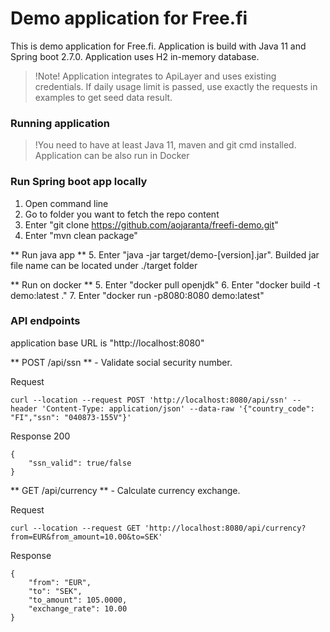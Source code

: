 # Demo application for Free.fi

This is demo application for Free.fi. Application is build with Java 11 and Spring boot 2.7.0. 
Application uses H2 in-memory database.

> !Note! Application integrates to ApiLayer and uses existing credentials. If daily usage limit is passed, use exactly the requests in examples to get seed data result.

### Running application

> !You need to have at least Java 11, maven and git cmd installed. Application can be also run in Docker

### Run Spring boot app locally
1. Open command line
2. Go to folder you want to fetch the repo content
3. Enter "git clone https://github.com/aojaranta/freefi-demo.git"
4. Enter "mvn clean package"

** Run java app **
5. Enter "java -jar target/demo-[version].jar". Builded jar file name can be located under ./target folder 


** Run on docker **
5. Enter "docker pull openjdk"
6. Enter "docker build -t demo:latest ."
7. Enter "docker run -p8080:8080 demo:latest"


### API endpoints

application base URL is "http://localhost:8080"

** POST /api/ssn  ** - Validate social security number. 

Request
```
curl --location --request POST 'http://localhost:8080/api/ssn' --header 'Content-Type: application/json' --data-raw '{"country_code": "FI","ssn": "040873-155V"}'
```

Response 200
```
{
    "ssn_valid": true/false
}
```

** GET /api/currency  ** - Calculate currency exchange.

Request
```
curl --location --request GET 'http://localhost:8080/api/currency?from=EUR&from_amount=10.00&to=SEK'
```

Response
```
{
    "from": "EUR",
    "to": "SEK",
    "to_amount": 105.0000,
    "exchange_rate": 10.00
}
```